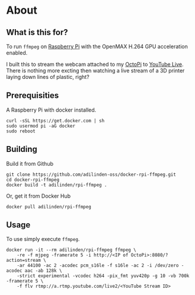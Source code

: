 # About

## What is this for?

To run `ffmpeg` on [Raspberry Pi](https://www.raspberrypi.org/) with the OpenMAX H.264 GPU acceleration enabled.

I built this to stream the webcam attached to my [OctoPi](https://octoprint.org/) to [YouTube Live](https://www.youtube.com/channel/UC4R8DWoMoI7CAwX8_LjQHig). There is nothing more excting then watching a live stream of a 3D printer laying down lines of plastic, right?

## Prerequisities

A Raspberry Pi with docker installed.

	curl -sSL https://get.docker.com | sh
	sudo usermod pi -aG docker
	sudo reboot

## Building

Build it from Github

    git clone https://github.com/adilinden-oss/docker-rpi-ffmpeg.git
    cd docker-rpi-ffmpeg
    docker build -t adilinden/rpi-ffmpeg .

Or, get it from Docker Hub

    docker pull adilinden/rpi-ffmpeg

## Usage

To use simply execute `ffmpeg`.

    docker run -it --rm adilinden/rpi-ffmpeg ffmpeg \
	    -re -f mjpeg -framerate 5 -i http://<IP of OctoPi>:8080/?action=stream \
	    -ar 44100 -ac 2 -acodec pcm_s16le -f s16le -ac 2 -i /dev/zero -acodec aac -ab 128k \
	    -strict experimental -vcodec h264 -pix_fmt yuv420p -g 10 -vb 700k -framerate 5 \
	    -f flv rtmp://a.rtmp.youtube.com/live2/<YouTube Stream ID>
